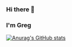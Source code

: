 ### Hi there 👋

### I'm Greg

[![Anurag's GitHub stats](https://github-readme-stats.vercel.app/api?username=gisales92)](https://github.com/anuraghazra/github-readme-stats)

<!--
**gisales92/gisales92** is a ✨ _special_ ✨ repository because its `README.md` (this file) appears on your GitHub profile.

Here are some ideas to get you started:

- 🔭 I’m currently working on ...
- 🌱 I’m currently learning ...
- 👯 I’m looking to collaborate on ...
- 🤔 I’m looking for help with ...
- 💬 Ask me about ...
- 📫 How to reach me: ...
- 😄 Pronouns: ...
- ⚡ Fun fact: ...
-->
